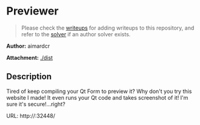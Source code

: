 # Previewer

> Please check the [writeups](./writeups/) for adding writeups to this repository, and refer to the [solver](./solver/) if an author solver exists.

**Author:** aimardcr

**Attachment:** [./dist](./dist)


## Description
Tired of keep compiling your Qt Form to preview it? Why don't you try this website I made!
It even runs your Qt code and takes screenshot of it! I'm sure it's secure!...right?

URL: http://:32448/
